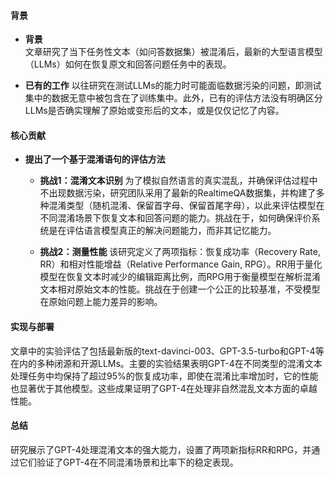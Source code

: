 #### 背景
- **背景**       
    文章研究了当下任务性文本（如问答数据集）被混淆后，最新的大型语言模型（LLMs）如何在恢复原文和回答问题任务中的表现。

- **已有的工作**
    以往研究在测试LLMs的能力时可能面临数据污染的问题，即测试集中的数据无意中被包含在了训练集中。此外，已有的评估方法没有明确区分LLMs是否确实理解了原始或变形后的文本，或是仅仅记忆了内容。

#### 核心贡献
- **提出了一个基于混淆语句的评估方法**
    - **挑战1：混淆文本识别**
        为了模拟自然语言的真实混乱，并确保评估过程中不出现数据污染，研究团队采用了最新的RealtimeQA数据集，并构建了多种混淆类型（随机混淆、保留首字母、保留首尾字母），以此来评估模型在不同混淆场景下恢复文本和回答问题的能力。挑战在于，如何确保评价系统是在评估语言模型真正的解决问题能力，而非其记忆能力。
        
    - **挑战2：测量性能**
        该研究定义了两项指标：恢复成功率（Recovery Rate, RR）和相对性能增益（Relative Performance Gain, RPG）。RR用于量化模型在恢复文本时减少的编辑距离比例，而RPG用于衡量模型在解析混淆文本相对原始文本的性能。挑战在于创建一个公正的比较基准，不受模型在原始问题上能力差异的影响。

#### 实现与部署
文章中的实验评估了包括最新版的text-davinci-003、GPT-3.5-turbo和GPT-4等在内的多种闭源和开源LLMs。主要的实验结果表明GPT-4在不同类型的混淆文本处理任务中均保持了超过95%的恢复成功率，即使在混淆比率增加时，它的性能也显著优于其他模型。这些成果证明了GPT-4在处理非自然混乱文本方面的卓越性能。

#### 总结
研究展示了GPT-4处理混淆文本的强大能力，设置了两项新指标RR和RPG，并通过它们验证了GPT-4在不同混淆场景和比率下的稳定表现。